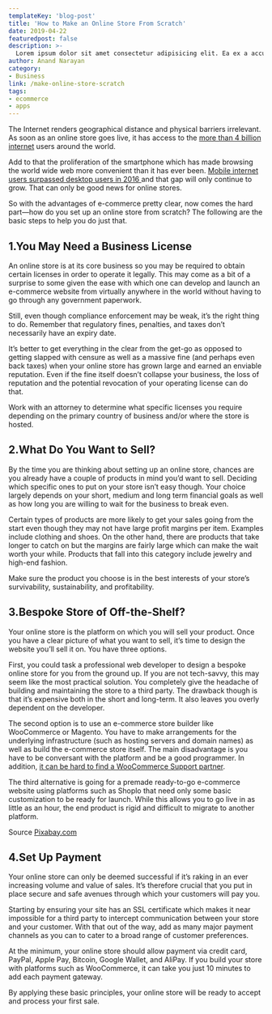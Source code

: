 ```yaml
---
templateKey: 'blog-post'
title: 'How to Make an Online Store From Scratch'
date: 2019-04-22
featuredpost: false
description: >-
  Lorem ipsum dolor sit amet consectetur adipisicing elit. Ea ex a accusamus facilis aperiam sed ad tenetur molestiae cum ipsam, sunt eius rerum numquam commodi ipsa quas sequi optio molestias?
author: Anand Narayan
category:
- Business
link: /make-online-store-scratch
tags:
- ecommerce
- apps
---
```

The Internet renders geographical distance and physical barriers irrelevant. As soon as an online store goes live, it has access to the [more than 4 billion internet](https://wearesocial.com/blog/2019/01/digital-2019-global-internet-use-accelerates) users around the world.

Add to that the proliferation of the smartphone which has made browsing the world wide web more convenient than it has ever been. [Mobile internet users surpassed desktop users in 2016 ](https://techcrunch.com/2016/11/01/mobile-internet-use-passes-desktop-for-the-first-time-study-finds/)and that gap will only continue to grow. That can only be good news for online stores.

So with the advantages of e-commerce pretty clear, now comes the hard part—how do you set up an online store from scratch? The following are the basic steps to help you do just that.

## 1.You May Need a Business License

An online store is at its core business so you may be required to obtain certain licenses in order to operate it legally. This may come as a bit of a surprise to some given the ease with which one can develop and launch an e-commerce website from virtually anywhere in the world without having to go through any government paperwork.

Still, even though compliance enforcement may be weak, it’s the right thing to do. Remember that regulatory fines, penalties, and taxes don’t necessarily have an expiry date.

It’s better to get everything in the clear from the get-go as opposed to getting slapped with censure as well as a massive fine (and perhaps even back taxes) when your online store has grown large and earned an enviable reputation. Even if the fine itself doesn’t collapse your business, the loss of reputation and the potential revocation of your operating license can do that.

Work with an attorney to determine what specific licenses you require depending on the primary country of business and/or where the store is hosted.

## 2.What Do You Want to Sell?
By the time you are thinking about setting up an online store, chances are you already have a couple of products in mind you’d want to sell. Deciding which specific ones to put on your store isn’t easy though. Your choice largely depends on your short, medium and long term financial goals as well as how long you are willing to wait for the business to break even.

Certain types of products are more likely to get your sales going from the start even though they may not have large profit margins per item. Examples include clothing and shoes. On the other hand, there are products that take longer to catch on but the margins are fairly large which can make the wait worth your while. Products that fall into this category include jewelry and high-end fashion.

Make sure the product you choose is in the best interests of your store’s survivability, sustainability, and profitability.

## 3.Bespoke Store of Off-the-Shelf?
Your online store is the platform on which you will sell your product. Once you have a clear picture of what you want to sell, it’s time to design the website you’ll sell it on. You have three options.

First, you could task a professional web developer to design a bespoke online store for you from the ground up. If you are not tech-savvy, this may seem like the most practical solution. You completely give the headache of building and maintaining the store to a third party. The drawback though is that it’s expensive both in the short and long-term. It also leaves you overly dependent on the developer.

The second option is to use an e-commerce store builder like WooCommerce or Magento. You have to make arrangements for the underlying infrastructure (such as hosting servers and domain names) as well as build the e-commerce store itself. The main disadvantage is you have to be conversant with the platform and be a good programmer. In addition, [it can be hard to find a WooCommerce Support partner](https://www.brightvessel.com/find-best-woocommerce-support-partner/).

The third alternative is going for a premade ready-to-go e-commerce website using platforms such as Shoplo that need only some basic customization to be ready for launch. While this allows you to go live in as little as an hour, the end product is rigid and difficult to migrate to another platform.

 


Source [Pixabay.com](https://pixabay.com/photos/marketing-digital-marketing-office-3724798/)

## 4.Set Up Payment

Your online store can only be deemed successful if it’s raking in an ever increasing volume and value of sales. It’s therefore crucial that you put in place secure and safe avenues through which your customers will pay you.

Starting by ensuring your site has an SSL certificate which makes it near impossible for a third party to intercept communication between your store and your customer. With that out of the way, add as many major payment channels as you can to cater to a broad range of customer preferences.

At the minimum, your online store should allow payment via credit card, PayPal, Apple Pay, Bitcoin, Google Wallet, and AliPay. If you build your store with platforms such as WooCommerce, it can take you just 10 minutes to add each payment gateway.

By applying these basic principles, your online store will be ready to accept and process your first sale.

   